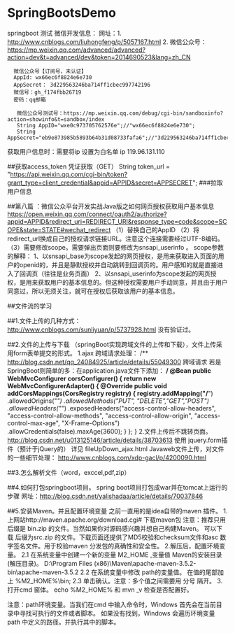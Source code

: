 # SpringBootsDemo
springboot 测试
微信开发信息：
网址：1. http://www.cnblogs.com/liuhongfeng/p/5057167.html
      2. 微信公众号： https://mp.weixin.qq.com/advanced/advanced?action=dev&t=advanced/dev&token=2014690523&lang=zh_CN

      微信公众号【订阅号，未认证】
      AppId: wx66ec6f8824e6e730
      AppSecret： 3d229563246ba714ff1cbec997742196
      微信号：gh_f174fbb26719
      密码：qq邮箱

       微信公众号测试号：https://mp.weixin.qq.com/debug/cgi-bin/sandboxinfo?action=showinfo&t=sandbox/index
       String AppID="wxe0c973705762576e";//"wx66ec6f8824e6e730";
       String AppSecret="eb9e873985b5893b64b31d08733fafa6";//"3d229563246ba714ff1cbec997742196";
 获取用户信息时：需要将ip 设置为白名单     ip 119.96.131.110

  ##获取access_token 凭证获取（GET）
  String token_url = "https://api.weixin.qq.com/cgi-bin/token?grant_type=client_credential&appid=APPID&secret=APPSECRET";
  ###拉取用户信息


  ##第八篇 ：微信公众平台开发实战Java版之如何网页授权获取用户基本信息
   https://open.weixin.qq.com/connect/oauth2/authorize?appid=APPID&redirect_uri=REDIRECT_URI&response_type=code&scope=SCOPE&state=STATE#wechat_redirect
       （1）替换自己的AppID
       （2）将redirect_url换成自己的授权请求链接URL。注意这个连接需要经过UTF-8编码。
       （3）需要修改scope。需要弹出页面则要修改为snsapi_userinfo 。
       scope参数的解释：
       1、以snsapi_base为scope发起的网页授权，是用来获取进入页面的用户的openid的，并且是静默授权并自动跳转到回调页的。用户感知的就是直接进入了回调页（往往是业务页面）
       2、以snsapi_userinfo为scope发起的网页授权，是用来获取用户的基本信息的。但这种授权需要用户手动同意，并且由于用户同意过，所以无须关注，就可在授权后获取该用户的基本信息。

   ##文件流的学习

   ##1.文件上传的几种方式：http://www.cnblogs.com/sunliyuan/p/5737928.html  没有验证过。

   ##2.文件的上传与下载 （springBoot实现跨域文件的上传和下载），文件上传采用form表单提交的形式。
       1.ajax 跨域请求处理：
         /**
              http://blog.csdn.net/qq_24084925/article/details/55049300 跨域请求
              若是SpringBoot则简单的多：在application.java文件下添加：
           **/
           @Bean
           public WebMvcConfigurer corsConfigurer() {
               return new WebMvcConfigurerAdapter() {
                   @Override
                   public void addCorsMappings(CorsRegistry registry) {
                       registry.addMapping("/**")
                               .allowedOrigins("*")
                               .allowedMethods("PUT", "DELETE","GET","POST")
                               .allowedHeaders("*")
                               .exposedHeaders("access-control-allow-headers",
                                       "access-control-allow-methods",
                                       "access-control-allow-origin",
                                       "access-control-max-age",
                                       "X-Frame-Options")
                               .allowCredentials(false).maxAge(3600);
                   }
               };
           }
       2.文件上传后不跳转页面。 http://blog.csdn.net/u013125146/article/details/38703613 使用 jquery.form插件（预计于jQuery的）
        详见 fileUpDown_ajax.html
         Javaweb文件上传，对文件的一些细节处理： http://www.cnblogs.com/xdp-gacl/p/4200090.html

   ##3.怎么解析文件（word，exccel,pdf,zip）


   ##4.如何打包springboot项目。
   spring boot项目打包成war并在tomcat上运行的步骤   网址：http://blog.csdn.net/yalishadaa/article/details/70037846


   ##5.安装Maven。并且配置环境变量
   之前一直用的是idea自带的maven 插件。
   1.上网站http://maven.apache.org/download.cgi# 下载maven包
   注意：推荐只用后缀是 bin.zip 的文件。当然如果你对源码感兴趣并想自己构建Maven。
   可以下载 后缀为src.zip 的文件。下载页面还提供了MD5校验和checksum文件和asc 数字签名文件。用于校验maven 分发包的真确性和安全性。
   2.解压后，配置环境变量。
        2.1 在系统变量中创建一个新的变量 M2_HOME ,变量值 Maven的安装目录(解压目录)。 D:\Program Files (x86)\Maven\apache-maven-3.5.2-bin\apache-maven-3.5.2
        2.2 在系统变量中修改 path的变量值。 在值的尾部加上 %M2_HOME%\bin;
        2.3 单击确认。注意：多个值之间需要用 分号 隔开。
   3.打开cmd 窗体。 echo %M2_HOME%    和 mvn _v 检查是否配置好。

   注意：path环境变量。当我们在cmd 中输入命令时，Windows 首先会在当前目录中寻找可执行的文件或者脚本。
   如果没有找到，Windows 会遍历环境变量path 中定义的路径。并执行其中的脚本。








